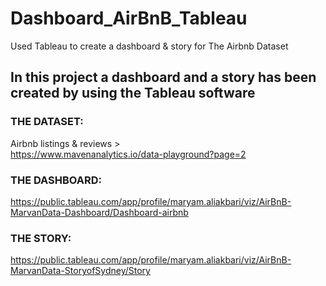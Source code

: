 # Dashboard_AirBnB_Tableau
Used Tableau to create a dashboard &amp; story for The Airbnb Dataset

## **In this project a dashboard and a story has been created by using the Tableau software**

### **THE DATASET:**

Airbnb listings & reviews > <br>
https://www.mavenanalytics.io/data-playground?page=2 <br>

### **THE DASHBOARD:**
https://public.tableau.com/app/profile/maryam.aliakbari/viz/AirBnB-MarvanData-Dashboard/Dashboard-airbnb <br>

### **THE STORY:**
https://public.tableau.com/app/profile/maryam.aliakbari/viz/AirBnB-MarvanData-StoryofSydney/Story <br>
